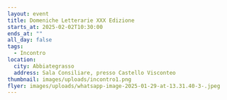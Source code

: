 ```yaml
---
layout: event
title: Domeniche Letterarie XXX Edizione
starts_at: 2025-02-02T10:30:00
ends_at: ""
all_day: false
tags:
  - Incontro
location:
  city: Abbiategrasso
  address: Sala Consiliare, presso Castello Visconteo
thumbnail: images/uploads/incontro1.png
flyer: images/uploads/whatsapp-image-2025-01-29-at-13.31.40-3-.jpeg
---
```


